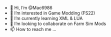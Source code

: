 - 👋 Hi, I’m @Mac6986
- 👀 I’m interested in Game Modding (FS22)
- 🌱 I’m currently learning XML & LUA
- 💞️ I’m looking to collaborate on Farm Sim Mods
- 📫 How to reach me ...

<!---
Mac6986/Mac6986 is a ✨ special ✨ repository because its `README.md` (this file) appears on your GitHub profile.
You can click the Preview link to take a look at your changes.
--->
